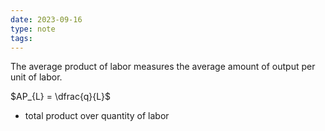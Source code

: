 ```yaml
---
date: 2023-09-16
type: note
tags: 
---
```


The average product of labor measures the average amount of output per unit of labor.

$AP_{L} = \dfrac{q}{L}$ 
- total product over quantity of labor